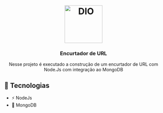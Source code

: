 <h1 align="center">
  <img alt="DIO" src="https://hermes.digitalinnovation.one/articles/cover/dd1995dc-09fd-420f-8fd0-0cfa542f4ff6.png" width="120px" />
</h1>

<h3 align="center">
  Encurtador de URL
</h3>

<p align="center">Nesse projeto é executado a construção de um encurtador de URL com Node.Js com integração ao MongoDB</p>

## 🚀 Tecnologias

- ⚡ NodeJs 
- 💾 MongoDB
